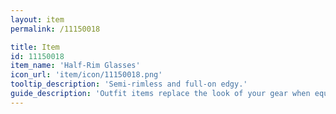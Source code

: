 ```yaml
---
layout: item
permalink: /11150018

title: Item
id: 11150018
item_name: 'Half-Rim Glasses'
icon_url: 'item/icon/11150018.png'
tooltip_description: 'Semi-rimless and full-on edgy.'
guide_description: 'Outfit items replace the look of your gear when equipped.'
---
```

